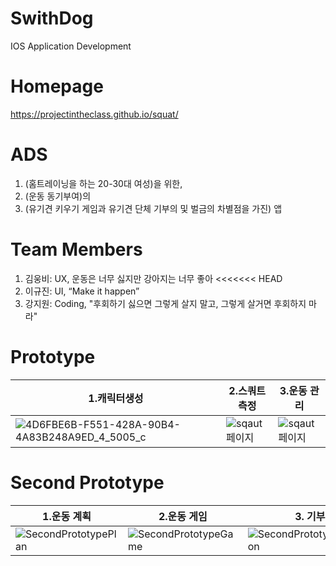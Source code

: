 # SwithDog
IOS Application Development

# Homepage
https://projectintheclass.github.io/squat/

# ADS
1. (홈트레이닝을 하는 20-30대 여성)을 위한, 
2. (운동 동기부여)의 
3. (유기견 키우기 게임과 유기견 단체 기부의 및 벌금의 차별점을 가진) 앱

# Team Members
1. 김웅비: UX, 운동은 너무 싫지만 강아지는 너무 좋아
<<<<<<< HEAD
2. 이규진: UI, “Make it happen”
3. 강지원: Coding, "후회하기 싫으면 그렇게 살지 말고, 그렇게 살거면 후회하지 마라"

# Prototype
|1.캐릭터생성|2.스쿼트 측정|3.운동 관리|
|---|---|---|
|![4D6FBE6B-F551-428A-90B4-4A83B248A9ED_4_5005_c](https://user-images.githubusercontent.com/67060797/92296191-e5417480-ef6c-11ea-827a-0644ec434c35.jpeg)|![sqaut페이지](https://user-images.githubusercontent.com/69199411/92296213-13bf4f80-ef6d-11ea-82c7-8fad2a6d31e2.jpeg)|![sqaut페이지](https://user-images.githubusercontent.com/69199411/92296213-13bf4f80-ef6d-11ea-82c7-8fad2a6d31e2.jpeg)|

# Second Prototype
|1.운동 계획|2.운동 게임|3. 기부|
|---|---|---|
|![SecondPrototypePlan](https://user-images.githubusercontent.com/67060797/97308372-25094600-18a4-11eb-8d7b-bc940096efaa.jpeg)|![SecondPrototypeGame](https://user-images.githubusercontent.com/67060797/97308432-33eff880-18a4-11eb-93dd-2b1160e4d2e4.jpeg)|![SecondPrototypeDonation](https://user-images.githubusercontent.com/67060797/97308464-3ce0ca00-18a4-11eb-844d-44cc564afe16.jpeg)|